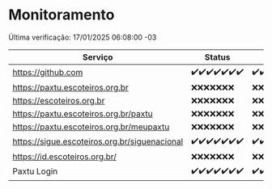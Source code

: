 # Monitoramento

Última verificação: 17/01/2025 06:08:00 -03

|Serviço|Status|Últimas 24h|
|---|---|---|
|https://github.com|<span title="2025-01-10: OK=23">✔️</span><span title="2025-01-11: OK=23">✔️</span><span title="2025-01-12: OK=23">✔️</span><span title="2025-01-13: OK=23">✔️</span><span title="2025-01-14: OK=23">✔️</span><span title="2025-01-15: OK=23">✔️</span><span title="2025-01-16: OK=8">✔️</span>|<span title="16/01/2025 06:08:00 -03 : 200">✔️</span><span title="16/01/2025 07:09:00 -03 : 200">✔️</span><span title="16/01/2025 08:06:00 -03 : 200">✔️</span><span title="16/01/2025 09:14:00 -03 : 200">✔️</span><span title="16/01/2025 10:14:00 -03 : 200">✔️</span><span title="16/01/2025 11:07:00 -03 : 200">✔️</span><span title="16/01/2025 12:08:00 -03 : 200">✔️</span><span title="16/01/2025 13:09:00 -03 : 200">✔️</span><span title="16/01/2025 14:07:00 -03 : 200">✔️</span><span title="16/01/2025 15:10:00 -03 : 200">✔️</span><span title="16/01/2025 16:06:00 -03 : 200">✔️</span><span title="16/01/2025 17:08:00 -03 : 200">✔️</span><span title="16/01/2025 18:07:00 -03 : 200">✔️</span><span title="16/01/2025 19:07:00 -03 : 200">✔️</span><span title="16/01/2025 20:08:00 -03 : 200">✔️</span><span title="16/01/2025 21:39:00 -03 : 200">✔️</span><span title="16/01/2025 23:06:00 -03 : 200">✔️</span><span title="17/01/2025 00:10:00 -03 : 200">✔️</span><span title="17/01/2025 01:10:00 -03 : 200">✔️</span><span title="17/01/2025 02:08:00 -03 : 200">✔️</span><span title="17/01/2025 03:11:00 -03 : 200">✔️</span><span title="17/01/2025 04:07:00 -03 : 200">✔️</span><span title="17/01/2025 05:10:00 -03 : 200">✔️</span><span title="17/01/2025 06:08:00 -03 : 200">✔️</span>|
|https://paxtu.escoteiros.org.br|<span title="2025-01-10: Falhas=23">❌</span><span title="2025-01-11: Falhas=23">❌</span><span title="2025-01-12: Falhas=23">❌</span><span title="2025-01-13: Falhas=23">❌</span><span title="2025-01-14: Falhas=23">❌</span><span title="2025-01-15: Falhas=23">❌</span><span title="2025-01-16: Falhas=8">❌</span>|<span title="16/01/2025 06:08:00 -03 : 403">❌</span><span title="16/01/2025 07:09:00 -03 : 403">❌</span><span title="16/01/2025 08:06:00 -03 : 403">❌</span><span title="16/01/2025 09:14:00 -03 : 403">❌</span><span title="16/01/2025 10:14:00 -03 : 403">❌</span><span title="16/01/2025 11:07:00 -03 : 403">❌</span><span title="16/01/2025 12:08:00 -03 : 403">❌</span><span title="16/01/2025 13:09:00 -03 : 403">❌</span><span title="16/01/2025 14:07:00 -03 : 403">❌</span><span title="16/01/2025 15:10:00 -03 : 403">❌</span><span title="16/01/2025 16:06:00 -03 : 403">❌</span><span title="16/01/2025 17:08:00 -03 : 403">❌</span><span title="16/01/2025 18:07:00 -03 : 403">❌</span><span title="16/01/2025 19:07:00 -03 : 403">❌</span><span title="16/01/2025 20:08:00 -03 : 403">❌</span><span title="16/01/2025 21:39:00 -03 : 403">❌</span><span title="16/01/2025 23:06:00 -03 : 403">❌</span><span title="17/01/2025 00:10:00 -03 : 403">❌</span><span title="17/01/2025 01:10:00 -03 : 403">❌</span><span title="17/01/2025 02:08:00 -03 : 403">❌</span><span title="17/01/2025 03:11:00 -03 : 403">❌</span><span title="17/01/2025 04:07:00 -03 : 403">❌</span><span title="17/01/2025 05:10:00 -03 : 403">❌</span><span title="17/01/2025 06:08:00 -03 : 403">❌</span>|
|https://escoteiros.org.br|<span title="2025-01-10: Falhas=23">❌</span><span title="2025-01-11: Falhas=23">❌</span><span title="2025-01-12: Falhas=23">❌</span><span title="2025-01-13: Falhas=23">❌</span><span title="2025-01-14: Falhas=23">❌</span><span title="2025-01-15: Falhas=23">❌</span><span title="2025-01-16: Falhas=8">❌</span>|<span title="16/01/2025 06:08:00 -03 : 403">❌</span><span title="16/01/2025 07:09:00 -03 : 403">❌</span><span title="16/01/2025 08:06:00 -03 : 403">❌</span><span title="16/01/2025 09:14:00 -03 : 403">❌</span><span title="16/01/2025 10:14:00 -03 : 403">❌</span><span title="16/01/2025 11:07:00 -03 : 403">❌</span><span title="16/01/2025 12:08:00 -03 : 403">❌</span><span title="16/01/2025 13:09:00 -03 : 403">❌</span><span title="16/01/2025 14:07:00 -03 : 403">❌</span><span title="16/01/2025 15:10:00 -03 : 403">❌</span><span title="16/01/2025 16:06:00 -03 : 403">❌</span><span title="16/01/2025 17:08:00 -03 : 403">❌</span><span title="16/01/2025 18:07:00 -03 : 403">❌</span><span title="16/01/2025 19:07:00 -03 : 403">❌</span><span title="16/01/2025 20:08:00 -03 : 403">❌</span><span title="16/01/2025 21:39:00 -03 : 403">❌</span><span title="16/01/2025 23:06:00 -03 : 403">❌</span><span title="17/01/2025 00:10:00 -03 : 403">❌</span><span title="17/01/2025 01:10:00 -03 : 403">❌</span><span title="17/01/2025 02:08:00 -03 : 403">❌</span><span title="17/01/2025 03:11:00 -03 : 403">❌</span><span title="17/01/2025 04:07:00 -03 : 403">❌</span><span title="17/01/2025 05:10:00 -03 : 403">❌</span><span title="17/01/2025 06:08:00 -03 : 403">❌</span>|
|https://paxtu.escoteiros.org.br/paxtu|<span title="2025-01-10: Falhas=23">❌</span><span title="2025-01-11: Falhas=23">❌</span><span title="2025-01-12: Falhas=23">❌</span><span title="2025-01-13: Falhas=23">❌</span><span title="2025-01-14: Falhas=23">❌</span><span title="2025-01-15: Falhas=23">❌</span><span title="2025-01-16: Falhas=8">❌</span>|<span title="16/01/2025 06:08:00 -03 : 403">❌</span><span title="16/01/2025 07:09:00 -03 : 403">❌</span><span title="16/01/2025 08:06:00 -03 : 403">❌</span><span title="16/01/2025 09:14:00 -03 : 403">❌</span><span title="16/01/2025 10:14:00 -03 : 403">❌</span><span title="16/01/2025 11:07:00 -03 : 403">❌</span><span title="16/01/2025 12:08:00 -03 : 403">❌</span><span title="16/01/2025 13:09:00 -03 : 403">❌</span><span title="16/01/2025 14:07:00 -03 : 403">❌</span><span title="16/01/2025 15:10:00 -03 : 403">❌</span><span title="16/01/2025 16:06:00 -03 : 403">❌</span><span title="16/01/2025 17:08:00 -03 : 403">❌</span><span title="16/01/2025 18:07:00 -03 : 403">❌</span><span title="16/01/2025 19:07:00 -03 : 403">❌</span><span title="16/01/2025 20:08:00 -03 : 403">❌</span><span title="16/01/2025 21:39:00 -03 : 403">❌</span><span title="16/01/2025 23:06:00 -03 : 403">❌</span><span title="17/01/2025 00:10:00 -03 : 403">❌</span><span title="17/01/2025 01:10:00 -03 : 403">❌</span><span title="17/01/2025 02:08:00 -03 : 403">❌</span><span title="17/01/2025 03:11:00 -03 : 403">❌</span><span title="17/01/2025 04:07:00 -03 : 403">❌</span><span title="17/01/2025 05:10:00 -03 : 403">❌</span><span title="17/01/2025 06:08:00 -03 : 403">❌</span>|
|https://paxtu.escoteiros.org.br/meupaxtu|<span title="2025-01-10: Falhas=23">❌</span><span title="2025-01-11: Falhas=23">❌</span><span title="2025-01-12: Falhas=23">❌</span><span title="2025-01-13: Falhas=23">❌</span><span title="2025-01-14: Falhas=23">❌</span><span title="2025-01-15: Falhas=23">❌</span><span title="2025-01-16: Falhas=8">❌</span>|<span title="16/01/2025 06:08:00 -03 : 403">❌</span><span title="16/01/2025 07:09:00 -03 : 403">❌</span><span title="16/01/2025 08:06:00 -03 : 403">❌</span><span title="16/01/2025 09:14:00 -03 : 403">❌</span><span title="16/01/2025 10:14:00 -03 : 403">❌</span><span title="16/01/2025 11:07:00 -03 : 403">❌</span><span title="16/01/2025 12:08:00 -03 : 403">❌</span><span title="16/01/2025 13:09:00 -03 : 403">❌</span><span title="16/01/2025 14:07:00 -03 : 403">❌</span><span title="16/01/2025 15:10:00 -03 : 403">❌</span><span title="16/01/2025 16:06:00 -03 : 403">❌</span><span title="16/01/2025 17:08:00 -03 : 403">❌</span><span title="16/01/2025 18:07:00 -03 : 403">❌</span><span title="16/01/2025 19:07:00 -03 : 403">❌</span><span title="16/01/2025 20:08:00 -03 : 403">❌</span><span title="16/01/2025 21:39:00 -03 : 403">❌</span><span title="16/01/2025 23:06:00 -03 : 403">❌</span><span title="17/01/2025 00:10:00 -03 : 403">❌</span><span title="17/01/2025 01:10:00 -03 : 403">❌</span><span title="17/01/2025 02:08:00 -03 : 403">❌</span><span title="17/01/2025 03:11:00 -03 : 403">❌</span><span title="17/01/2025 04:07:00 -03 : 403">❌</span><span title="17/01/2025 05:10:00 -03 : 403">❌</span><span title="17/01/2025 06:08:00 -03 : 403">❌</span>|
|https://sigue.escoteiros.org.br/siguenacional|<span title="2025-01-10: OK=23">✔️</span><span title="2025-01-11: OK=23">✔️</span><span title="2025-01-12: OK=23">✔️</span><span title="2025-01-13: OK=23">✔️</span><span title="2025-01-14: OK=23">✔️</span><span title="2025-01-15: OK=23">✔️</span><span title="2025-01-16: OK=8">✔️</span>|<span title="16/01/2025 06:08:00 -03 : 200">✔️</span><span title="16/01/2025 07:09:00 -03 : 200">✔️</span><span title="16/01/2025 08:06:00 -03 : 200">✔️</span><span title="16/01/2025 09:14:00 -03 : 200">✔️</span><span title="16/01/2025 10:14:00 -03 : 200">✔️</span><span title="16/01/2025 11:07:00 -03 : 200">✔️</span><span title="16/01/2025 12:08:00 -03 : 200">✔️</span><span title="16/01/2025 13:09:00 -03 : 200">✔️</span><span title="16/01/2025 14:07:00 -03 : 200">✔️</span><span title="16/01/2025 15:10:00 -03 : 200">✔️</span><span title="16/01/2025 16:06:00 -03 : 200">✔️</span><span title="16/01/2025 17:08:00 -03 : 200">✔️</span><span title="16/01/2025 18:07:00 -03 : 200">✔️</span><span title="16/01/2025 19:07:00 -03 : 200">✔️</span><span title="16/01/2025 20:08:00 -03 : 200">✔️</span><span title="16/01/2025 21:39:00 -03 : 200">✔️</span><span title="16/01/2025 23:06:00 -03 : 200">✔️</span><span title="17/01/2025 00:10:00 -03 : 200">✔️</span><span title="17/01/2025 01:10:00 -03 : 200">✔️</span><span title="17/01/2025 02:08:00 -03 : 200">✔️</span><span title="17/01/2025 03:11:00 -03 : 200">✔️</span><span title="17/01/2025 04:07:00 -03 : 200">✔️</span><span title="17/01/2025 05:10:00 -03 : 200">✔️</span><span title="17/01/2025 06:08:00 -03 : 200">✔️</span>|
|https://id.escoteiros.org.br/|<span title="2025-01-10: Falhas=23">❌</span><span title="2025-01-11: Falhas=23">❌</span><span title="2025-01-12: Falhas=23">❌</span><span title="2025-01-13: Falhas=23">❌</span><span title="2025-01-14: Falhas=23">❌</span><span title="2025-01-15: Falhas=23">❌</span><span title="2025-01-16: Falhas=8">❌</span>|<span title="16/01/2025 06:08:00 -03 : 403">❌</span><span title="16/01/2025 07:09:00 -03 : 403">❌</span><span title="16/01/2025 08:06:00 -03 : 403">❌</span><span title="16/01/2025 09:14:00 -03 : 403">❌</span><span title="16/01/2025 10:14:00 -03 : 403">❌</span><span title="16/01/2025 11:07:00 -03 : 403">❌</span><span title="16/01/2025 12:08:00 -03 : 403">❌</span><span title="16/01/2025 13:09:00 -03 : 403">❌</span><span title="16/01/2025 14:07:00 -03 : 403">❌</span><span title="16/01/2025 15:10:00 -03 : 403">❌</span><span title="16/01/2025 16:06:00 -03 : 403">❌</span><span title="16/01/2025 17:08:00 -03 : 403">❌</span><span title="16/01/2025 18:07:00 -03 : 403">❌</span><span title="16/01/2025 19:07:00 -03 : 403">❌</span><span title="16/01/2025 20:08:00 -03 : 403">❌</span><span title="16/01/2025 21:39:00 -03 : 403">❌</span><span title="16/01/2025 23:06:00 -03 : 403">❌</span><span title="17/01/2025 00:10:00 -03 : 403">❌</span><span title="17/01/2025 01:10:00 -03 : 403">❌</span><span title="17/01/2025 02:08:00 -03 : 403">❌</span><span title="17/01/2025 03:11:00 -03 : 403">❌</span><span title="17/01/2025 04:07:00 -03 : 403">❌</span><span title="17/01/2025 05:10:00 -03 : 403">❌</span><span title="17/01/2025 06:08:00 -03 : 403">❌</span>|
|Paxtu Login|<span title="2025-01-10: OK=23">✔️</span><span title="2025-01-11: OK=23">✔️</span><span title="2025-01-12: OK=23">✔️</span><span title="2025-01-13: OK=23">✔️</span><span title="2025-01-14: OK=23">✔️</span><span title="2025-01-15: OK=23">✔️</span><span title="2025-01-16: OK=8">✔️</span>|<span title="16/01/2025 06:08:00 -03 : 200">✔️</span><span title="16/01/2025 07:09:00 -03 : 200">✔️</span><span title="16/01/2025 08:06:00 -03 : 200">✔️</span><span title="16/01/2025 09:14:00 -03 : 200">✔️</span><span title="16/01/2025 10:14:00 -03 : 200">✔️</span><span title="16/01/2025 11:07:00 -03 : 200">✔️</span><span title="16/01/2025 12:08:00 -03 : 200">✔️</span><span title="16/01/2025 13:09:00 -03 : 200">✔️</span><span title="16/01/2025 14:07:00 -03 : 200">✔️</span><span title="16/01/2025 15:11:00 -03 : 200">✔️</span><span title="16/01/2025 16:06:00 -03 : 200">✔️</span><span title="16/01/2025 17:08:00 -03 : 200">✔️</span><span title="16/01/2025 18:07:00 -03 : 200">✔️</span><span title="16/01/2025 19:07:00 -03 : 200">✔️</span><span title="16/01/2025 20:08:00 -03 : 200">✔️</span><span title="16/01/2025 21:39:00 -03 : 200">✔️</span><span title="16/01/2025 23:06:00 -03 : 200">✔️</span><span title="17/01/2025 00:10:00 -03 : 200">✔️</span><span title="17/01/2025 01:10:00 -03 : 200">✔️</span><span title="17/01/2025 02:08:00 -03 : 200">✔️</span><span title="17/01/2025 03:11:00 -03 : 200">✔️</span><span title="17/01/2025 04:07:00 -03 : 200">✔️</span><span title="17/01/2025 05:10:00 -03 : 200">✔️</span><span title="17/01/2025 06:08:00 -03 : 200">✔️</span>|
